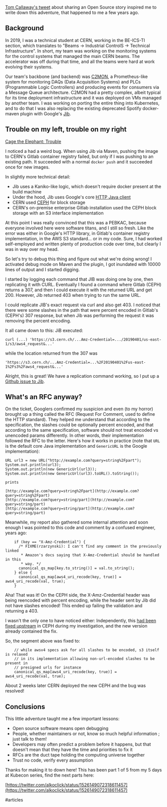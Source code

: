 [Tom Callaway's tweet](https://twitter.com/spotfoss/status/1511359144137265156) about sharing an Open Source story inspired me to write down this adventure, that happened to me a few years ago.

## Background

In 2019, I was a technical student at CERN, working in the BE-ICS-TI section, which translates to "Beams -> Industrial ControlS -> Technical Infrastructure". In short, my team was working on the monitoring systems for the control systems that managed the main CERN beams. The accelerator was off during that time, and all the teams were hard at work evolving their systems.

Our team's backbone (and backend) was [C2MON](https://github.com/c2mon/c2mon), a Prometheus-like system for monitoring DAQs (Data Acquisition Systems) and PLCs (Programmable Logic Controllers) and producing events for consumers via a Message Queue architecture. C2MON had a pretty complex, albeit typical for its time deployment infrastructure and it was deployed on VMs managed by another team. I was working on porting the entire thing into Kubernetes, and to do that I was also replacing the existing deprecated Spotify docker-maven plugin with Google's [Jib](https://github.com/GoogleContainerTools/jib).


## Trouble on my left, trouble on my right

[Cage the Elephant: Trouble](https://www.youtube.com/watch?v=lA-gGl6qihQ)

I noticed a had a weird bug. When using Jib via Maven, pushing the image to CERN's Gitlab container registry failed, but only if I was pushing to an existing path. It succeeded with a normal `docker push` and it succeeded once for new images.

In slightly more technical detail:
* Jib uses a Kaniko-like logic, which doesn't require docker present at the build machine
* Under the hood, Jib uses Google's core [HTTP Java client](https://github.com/googleapis/google-http-java-client/)
* CERN used [CEPH](https://ceph.io/) for block storage
* CERN's on-premise enterprise Gitlab installation used the CEPH block storage with an S3 interface implementation

At this point I was really convinced that this was a PEBKAC, because everyone involved here were software titans, and I still so fresh. Like the error was either in Google's HTTP library, in Gitlab's container registry implementation, in the AWS S3 standard... or in my code. Sure, I had worked self-employed and written plenty of production code over time, but clearly I was in way over my head.

So let's try to debug this thing and figure out what we're doing wrong! I activated debug mode on Maven and the plugin, I got inundated with 10000 lines of output and I started digging.

I started by logging each command that JIB was doing one by one, then replicating it with CURL. Eventually I found a command where Gitlab (CEPH) returns a 307, and then I could execute it with the returned URL and get 200. However, Jib returned 403 when trying to run the same URL. 

I could replicate JIB's exact request via curl and also get 403. I noticed that there were some slashes in the path that were percent encoded in Gitlab's (CEPH's) 307 response, but when Jib was performing the request it was removing the percent encoding. 

It all came down to this:  JiB executed:

```
curl (...) 'https://s3.cern.ch/...Amz-Credential=.../20190401/us-east-1/s3/aws4_request&...'
```

while the location returned from the 307 was
```
'https://s3.cern.ch/...Amz-Credential=...%2F20190401%2Fus-east-1%2Fs3%2Faws4_request&...'
```

Alright, this is great! We have a replication command working, so I put up a [Github issue to Jib](https://github.com/GoogleContainerTools/jib/issues/1590). 


## What's an RFC anyway?

On the ticket, Googlers confirmed my suspicion and even (to my horror) brought up a thing called the RFC (Request For Comment, used to define the HTTP standard). They helped me understand that according to the specification, the slashes could be optionally percent encoded, and that according to the same specification, software should not treat encoded vs unencoded params differently. In other words, their implementation followed the RFC to the letter. Here's how it works in practice (note that `URL` is the default core Java implementation and `GenericURL` is the Google implementation):

```
URL url3 = new URL("http://example.com?query=string%2Fpart");
System.out.println(url3);
System.out.println(new GenericUrl(url3));
System.out.println(new GenericUrl(url3).toURL().toString());
	
prints

[http://example.com?query=string%2Fpart](http://example.com?query=string%2Fpart)
[http://example.com?query=string/part](http://example.com?query=string/part)
[http://example.com?query=string/part](http://example.com?query=string/part)
```


Meanwhile, my report also gathered some internal attention and soon enough I was pointed to this code and comment by a confused engineer, years ago:

```
    if (key == "X-Amz-Credential") {
      /* FIXME(rzarzynski): I can't find any comment in the previously linked
       * Amazon's docs saying that X-Amz-Credential should be handled in this
       * way. */
      canonical_qs_map[key.to_string()] = val.to_string();
    } else {
      canonical_qs_map[aws4_uri_recode(key, true)] = aws4_uri_recode(val, true);
    }
```

Aha! That was it! On the CEPH side, the X-Amz-Credential header was being reencoded with percent encoding, while the header sent by Jib did not have slashes encoded! This ended up failing the validation and returning a 403.

I wasn't the only one to have noticed either: Independently, this [had been fixed upstream](https://github.com/ceph/ceph/pull/23652/files) in CEPH during my investigation, and the new version already contained the fix.

So, the segment above was fixed to: 
```
    // while awsv4 specs ask for all slashes to be encoded, s3 itself is relaxed
    // in its implementation allowing non-url-encoded slashes to be present in
    // presigned urls for instance
    canonical_qs_map[aws4_uri_recode(key, true)] = aws4_uri_recode(val, true);
```

About 2 weeks later CERN deployed the new CEPH and the bug was resolved!

## Conclusions

This little adventure taught me a few important lessons:
* Open source software means open debugging
* People, whether maintainers or not, know so much helpful information ; just talk to them!
* Developers may often predict a problem before it happens, but that doesn't mean that they have the time and priorities to fix it
* RFCs are the duct tape holding the computing universe together
* Trust no code, verify every assumption

Thanks for making it to down here! This has been part 1 of 5 from my 5 days at Kubecon series, find the next parts here:

[https://twitter.com/alkoclick/status/1526149072318611457](https://twitter.com/alkoclick/status/1526149072318611457)

#articles 